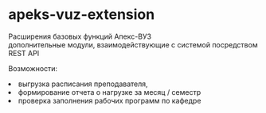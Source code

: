 # apeks-vuz-extension
Расширения базовых функций Апекс-ВУЗ<br>
дополнительные модули, взаимодействующие с системой посредством REST API

Возможности:

<li>выгрузка расписания преподавателя,</li>
<li>формирование отчета о нагрузке за месяц / семестр</li>
<li>проверка заполнения рабочих программ по кафедре</li>